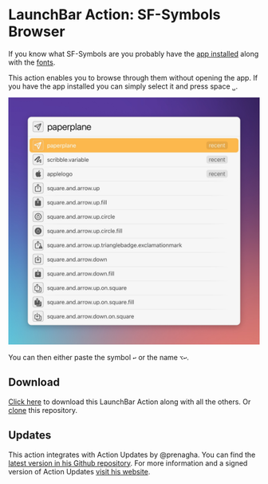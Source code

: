 # LaunchBar Action: SF-Symbols Browser 

If you know what SF-Symbols are you probably have the [app installed](https://developer.apple.com/sf-symbols/) along with the [fonts](https://developer.apple.com/fonts/).

This action enables you to browse through them without opening the app. If you have the app installed you can simply select it and press space  `␣`.

<img src="sfs.jpg" width="706"/> 

You can then either paste the symbol `↩` or the name `⌥↩`. 

## Download

[Click here](https://github.com/Ptujec/LaunchBar/archive/refs/heads/master.zip) to download this LaunchBar Action along with all the others. Or [clone](https://docs.github.com/en/repositories/creating-and-managing-repositories/cloning-a-repository) this repository.

## Updates

This action integrates with Action Updates by @prenagha. You can find the [latest version in his Github repository](https://github.com/prenagha/launchbar). For more information and a signed version of Action Updates [visit his website](https://renaghan.com/launchbar/action-updates/).